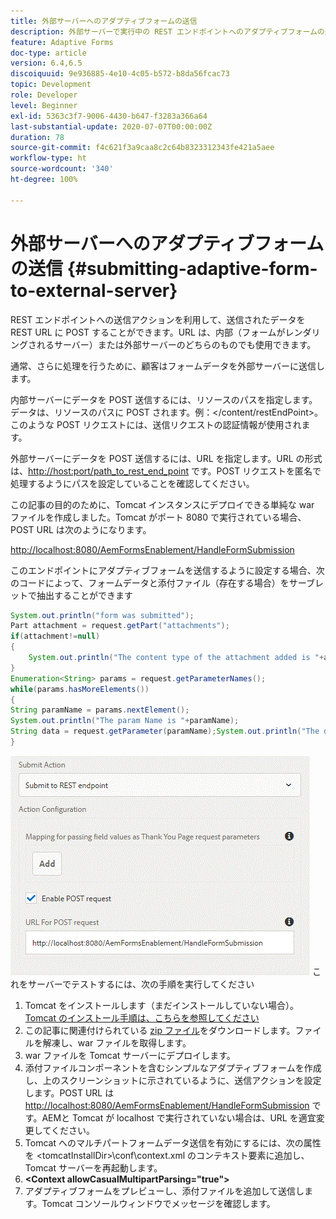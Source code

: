 ```yaml
---
title: 外部サーバーへのアダプティブフォームの送信
description: 外部サーバーで実行中の REST エンドポイントへのアダプティブフォームの送信
feature: Adaptive Forms
doc-type: article
version: 6.4,6.5
discoiquuid: 9e936885-4e10-4c05-b572-b8da56fcac73
topic: Development
role: Developer
level: Beginner
exl-id: 5363c3f7-9006-4430-b647-f3283a366a64
last-substantial-update: 2020-07-07T00:00:00Z
duration: 78
source-git-commit: f4c621f3a9caa8c2c64b8323312343fe421a5aee
workflow-type: ht
source-wordcount: '340'
ht-degree: 100%

---
```


# 外部サーバーへのアダプティブフォームの送信 {#submitting-adaptive-form-to-external-server}

REST エンドポイントへの送信アクションを利用して、送信されたデータを REST URL に POST することができます。URL は、内部（フォームがレンダリングされるサーバー）または外部サーバーのどちらのものでも使用できます。

通常、さらに処理を行うために、顧客はフォームデータを外部サーバーに送信します。

内部サーバーにデータを POST 送信するには、リソースのパスを指定します。データは、リソースのパスに POST されます。例：&lt;/content/restEndPoint>。このような POST リクエストには、送信リクエストの認証情報が使用されます。

外部サーバーにデータを POST 送信するには、URL を指定します。URL の形式は、<http://host:port/path_to_rest_end_point> です。POST リクエストを匿名で処理するようにパスを設定していることを確認してください。

この記事の目的のために、Tomcat インスタンスにデプロイできる単純な war ファイルを作成しました。Tomcat がポート 8080 で実行されている場合、POST URL は次のようになります。

<http://localhost:8080/AemFormsEnablement/HandleFormSubmission>

このエンドポイントにアダプティブフォームを送信するように設定する場合、次のコードによって、フォームデータと添付ファイル（存在する場合）をサーブレットで抽出することができます

```java
System.out.println("form was submitted");
Part attachment = request.getPart("attachments");
if(attachment!=null)
{
    System.out.println("The content type of the attachment added is "+attachment.getContentType());
}
Enumeration<String> params = request.getParameterNames();
while(params.hasMoreElements())
{
String paramName = params.nextElement();
System.out.println("The param Name is "+paramName);
String data = request.getParameter(paramName);System.out.println("The data  is "+data);
}
```

![formsubmission](assets/formsubmission.gif)
これをサーバーでテストするには、次の手順を実行してください

1. Tomcat をインストールします（まだインストールしていない場合）。 [Tomcat のインストール手順は、こちらを参照してください](https://helpx.adobe.com/experience-manager/kt/forms/using/preparing-datasource-for-form-data-model-tutorial-use.html)
1. この記事に関連付けられている [zip ファイル](assets/aemformsenablement.zip)をダウンロードします。ファイルを解凍し、war ファイルを取得します。
1. war ファイルを Tomcat サーバーにデプロイします。
1. 添付ファイルコンポーネントを含むシンプルなアダプティブフォームを作成し、上のスクリーンショットに示されているように、送信アクションを設定します。POST URL は <http://localhost:8080/AemFormsEnablement/HandleFormSubmission> です。AEMと Tomcat が localhost で実行されていない場合は、URL を適宜変更してください。
1. Tomcat へのマルチパートフォームデータ送信を有効にするには、次の属性を &lt;tomcatInstallDir>\conf\context.xml のコンテキスト要素に追加し、Tomcat サーバーを再起動します。
1. **&lt;Context allowCasualMultipartParsing=&quot;true&quot;>**
1. アダプティブフォームをプレビューし、添付ファイルを追加して送信します。Tomcat コンソールウィンドウでメッセージを確認します。
